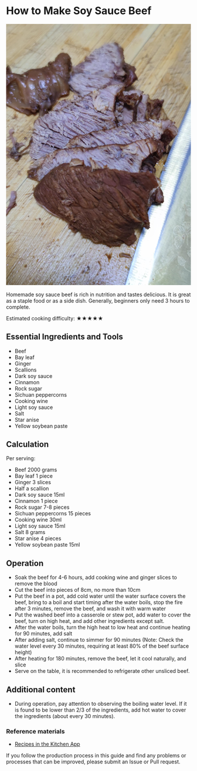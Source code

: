 # How to Make Soy Sauce Beef

![Soy Sauce Beef](./酱牛肉.jpg)

Homemade soy sauce beef is rich in nutrition and tastes delicious. It is great as a staple food or as a side dish. Generally, beginners only need 3 hours to complete.

Estimated cooking difficulty: ★★★★★

## Essential Ingredients and Tools

- Beef
- Bay leaf
- Ginger
- Scallions
- Dark soy sauce
- Cinnamon
- Rock sugar
- Sichuan peppercorns
- Cooking wine
- Light soy sauce
- Salt
- Star anise
- Yellow soybean paste

## Calculation

Per serving:

- Beef 2000 grams
- Bay leaf 1 piece
- Ginger 3 slices
- Half a scallion
- Dark soy sauce 15ml
- Cinnamon 1 piece
- Rock sugar 7-8 pieces
- Sichuan peppercorns 15 pieces
- Cooking wine 30ml
- Light soy sauce 15ml
- Salt 8 grams
- Star anise 4 pieces
- Yellow soybean paste 15ml

## Operation

- Soak the beef for 4-6 hours, add cooking wine and ginger slices to remove the blood
- Cut the beef into pieces of 8cm, no more than 10cm
- Put the beef in a pot, add cold water until the water surface covers the beef, bring to a boil and start timing after the water boils, stop the fire after 3 minutes, remove the beef, and wash it with warm water
- Put the washed beef into a casserole or stew pot, add water to cover the beef, turn on high heat, and add other ingredients except salt.
- After the water boils, turn the high heat to low heat and continue heating for 90 minutes, add salt
- After adding salt, continue to simmer for 90 minutes (Note: Check the water level every 30 minutes, requiring at least 80% of the beef surface height)
- After heating for 180 minutes, remove the beef, let it cool naturally, and slice
- Serve on the table, it is recommended to refrigerate other unsliced beef.

## Additional content

- During operation, pay attention to observing the boiling water level. If it is found to be lower than 2/3 of the ingredients, add hot water to cover the ingredients (about every 30 minutes).

### Reference materials

- [Recipes in the Kitchen App](http://www.xiachufang.com/recipe/106670199/)

If you follow the production process in this guide and find any problems or processes that can be improved, please submit an Issue or Pull request.
